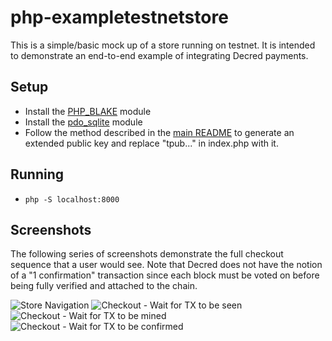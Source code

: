 php-exampletestnetstore
====

This is a simple/basic mock up of a store running on testnet.  It is intended
to demonstrate an end-to-end example of integrating Decred payments.

## Setup

- Install the [PHP_BLAKE](https://github.com/decred/dcrpayments/tree/master/PHP_Blake) module
- Install the [pdo_sqlite](http://php.net/manual/en/ref.pdo-sqlite.php) module
- Follow the method described in the [main README](https://github.com/decred/dcrpayments)
  to generate an extended public key and replace "tpub..." in index.php with it.

## Running

- ```php -S localhost:8000```

## Screenshots

The following series of screenshots demonstrate the full checkout sequence that
a user would see.  Note that Decred does not have the notion of a
"1 confirmation" transaction since each block must be voted on before being
fully verified and attached to the chain.

![Store Navigation](https://i.imgur.com/gW8vdnu.png)
![Checkout - Wait for TX to be seen](https://i.imgur.com/FuCYXbM.png)
![Checkout - Wait for TX to be mined](https://i.imgur.com/zzpWbhQ.png)
![Checkout - Wait for TX to be confirmed](https://i.imgur.com/PrE2u7E.png)
